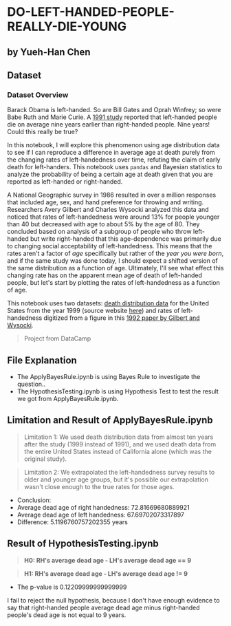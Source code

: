 # DO-LEFT-HANDED-PEOPLE-REALLY-DIE-YOUNG
## by Yueh-Han Chen
## Dataset

### Dataset Overview
<p>Barack Obama is left-handed. So are Bill Gates and Oprah Winfrey; so were Babe Ruth and Marie Curie. A <a href="https://www.nejm.org/doi/full/10.1056/NEJM199104043241418">1991 study</a> reported that left-handed people die on average nine years earlier than right-handed people. Nine years! Could this really be true? </p>
<p>In this notebook, I will explore this phenomenon using age distribution data to see if I can reproduce a difference in average age at death purely from the changing rates of left-handedness over time, refuting the claim of early death for left-handers. This notebook uses <code>pandas</code> and Bayesian statistics to analyze the probability of being a certain age at death given that you are reported as left-handed or right-handed.</p>
<p>A National Geographic survey in 1986 resulted in over a million responses that included age, sex, and hand preference for throwing and writing. Researchers Avery Gilbert and Charles Wysocki analyzed this data and noticed that rates of left-handedness were around 13% for people younger than 40 but decreased with age to about 5% by the age of 80. They concluded based on analysis of a subgroup of people who throw left-handed but write right-handed that this age-dependence was primarily due to changing social acceptability of left-handedness. This means that the rates aren't a factor of <em>age</em> specifically but rather of the <em>year you were born</em>, and if the same study was done today, I should expect a shifted version of the same distribution as a function of age. Ultimately, I'll see what effect this changing rate has on the apparent mean age of death of left-handed people, but let's start by plotting the rates of left-handedness as a function of age.</p>
<p>This notebook uses two datasets: <a href="https://www.cdc.gov/nchs/data/statab/vs00199_table310.pdf">death distribution data</a> for the United States from the year 1999 (source website <a href="https://www.cdc.gov/nchs/nvss/mortality_tables.htm">here</a>) and rates of left-handedness digitized from a figure in this <a href="https://www.ncbi.nlm.nih.gov/pubmed/1528408">1992 paper by Gilbert and Wysocki</a>. </p>

> Project from DataCamp

## File Explanation
- The ApplyBayesRule.ipynb is using Bayes Rule to investigate the question..
- The HypothesisTesting.ipynb is using Hypothesis Test to test the result we got from ApplyBayesRule.ipynb.

## Limitation and Result of ApplyBayesRule.ipynb

> Limitation 1: We used death distribution data from almost ten years after the study (1999 instead of 1991), and we used death data from the entire United States instead of California alone (which was the original study). 

> Limitation 2: We extrapolated the left-handedness survey results to older and younger age groups, but it's possible our extrapolation wasn't close enough to the true rates for those ages.

- Conclusion:
- Average dead age of right handedness: 72.81669680889921
- Average dead age of left handedness: 67.69702073317897
- Difference:  5.1196760757202355  years

## Result of HypothesisTesting.ipynb

> **H0: RH's average dead age - LH's average dead age == 9**

> **H1: RH's average dead age - LH's average dead age != 9**

- The p-value is  0.12209999999999999

I fail to reject the null hypothesis, because I don't have enough evidence to say that right-handed people average dead age minus right-handed people's dead age is not equal to 9 years.
